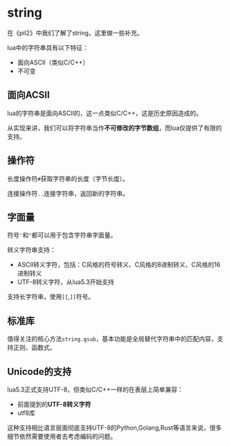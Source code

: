 # string

在《pil2》中我们了解了string，这里做一些补充。

lua中的字符串具有以下特征：

- 面向ASCII（类似C/C++）
- 不可变

## 面向ACSII

lua的字符串是面向ASCII的，这一点类似C/C++，这是历史原因造成的。

从实现来讲，我们可以将字符串当作**不可修改的字节数组**，而lua仅提供了有限的支持。

## 操作符

长度操作符`#`获取字符串的长度（字节长度）。

连接操作符`..`连接字符串，返回新的字符串。

## 字面量

符号`'`和`"`都可以用于包含字符串字面量。

转义字符串支持：

- ASCII转义字符，包括：C风格的符号转义、C风格的8进制转义、C风格的16进制转义
- UTF-8转义字符，从lua5.3开始支持

支持长字符串，使用`[[`,`]]`符号。

## 标准库

值得关注的核心方法`string.gsub`，基本功能是全局替代字符串中的匹配内容，支持正则、函数式。

## Unicode的支持

lua5.3正式支持UTF-8，但类似C/C++一样的在表层上简单兼容：

- 前面提到的**UTF-8转义字符**
- utf8库

这种支持相比语言层面彻底支持UTF-8的Python,Golang,Rust等语言来说，很多细节依然需要使用者去考虑编码的问题。
